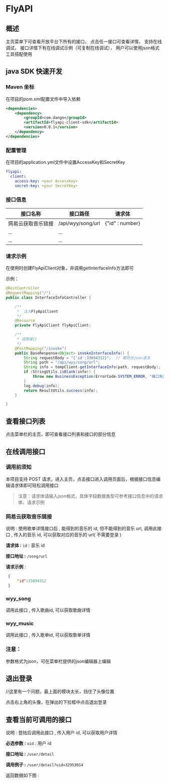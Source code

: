 # FlyAPI

## 概述

主页菜单下可查看开放平台下所有的接口， 点击任一接口可查看详情， 支持在线调试， 接口详情下有在线调试示例（可复制在线调试）， 用户可以使用json格式工具搭配使用



## java SDK 快速开发

### Maven 坐标

在项目的pom.xml配置文件中导入依赖

```xml
<dependencies>
	<dependency>
   	 	<groupId>com.dango</groupId>
    	<artifactId>flyapi-client-sdk</artifactId>
   	 	<version>0.0.1</version>
	</dependency>
</dependencies>
```

### 配置管理

在项目的application.yml文件中设置AccessKey和SecretKey

```yml
flyapi:
  client:
    access-key: <your AccessKey>
    secret-key: <your SecretKey>
```



### 接口信息

| 接口名称           | 接口路径          | 请求体          |
| ------------------ | ----------------- | --------------- |
| 网易云获取音乐链接 | /api/wyy/song/url | {"id" : number} |
| ...                | ...               |                 |
| ...                | ...               |                 |



### 请求示例

在使用时创建FlyApiClient对象，并调用getInterfaceInfo方法即可

示例：

```java
@RestController
@RequestMapping("/")
public class InterfaceInfoController {

    /**
     *  注入FlyApiClient
     */
    @Resource
    private FlyApiClient flyApiClient;

    /**
     * 调用接口
     */
    @PostMapping("/invoke")
    public BaseResponse<Object> invokeInterfaceInfo() {
        String requestBody = "{'id':33894312}";  // 需符合json语法
        String path = "/api/wyy/song/url";
        String info = tempClient.getInterfaceInfo(path, requestBody);
        if (StringUtils.isBlank(info)) {
            throw new BusinessException(ErrorCode.SYSTEM_ERROR, "接口失效");
        }
        log.debug(info);
        return ResultUtils.success(info);
    }

}
```





## 查看接口列表

点击菜单栏的主页，即可查看接口列表和接口的部分信息



## 在线调用接口

### 调用前须知

本项目支持 POST 请求，进入主页，点击接口进入调用页面后，根据接口信息编辑请求体即可轻松调用接口

> 注意：请求体请输入json格式，具体字段数据类型可参考接口信息中的请求体、请求示例

### 网易云获取音乐链接

说明 : 使用歌单详情接口后 , 能得到的音乐的 id, 但不能得到的音乐 url, 调用此接口 , 传入的音乐 id, 可以获取对应的音乐的 url( 不需要登录 )

**请求体 :** `id` : 音乐 id

**接口地址 :** `/song/url`

**请求示例** :

```json
 {
     "id":33894312
 }
```

### wyy_song

调用此接口 , 传入歌曲id, 可以获取歌曲详情

### wyy_music

调用此接口 , 传入歌单id, 可以获取歌单详情





### 注意：

参数格式为json，可在菜单栏提供的json编辑器上编辑





## 退出登录

//这里有一个问题，最上面的模块太长，挡住了头像位置

点击右上角的头像，在弹出的下拉框中点击退出登录







## 查看当前可调用的接口



说明 : 登陆后调用此接口 , 传入用户 id, 可以获取用户详情

**必选参数 :** `uid` : 用户 id

**接口地址 :** `/user/detail`

**调用例子 :** `/user/detail?uid=32953014`

返回数据如下图 :








